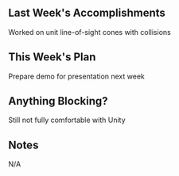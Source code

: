 ## Last Week's Accomplishments

Worked on unit line-of-sight cones with collisions

## This Week's Plan

Prepare demo for presentation next week

## Anything Blocking?

Still not fully comfortable with Unity

## Notes

N/A
